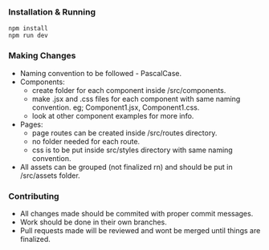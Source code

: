 ### Installation & Running
```
npm install
npm run dev

```

### Making Changes
* Naming convention to be followed - PascalCase.
* Components:
	* create folder for each component inside /src/components.
	* make .jsx and .css files for each component with same naming convention. eg; Component1.jsx, Component1.css.
	* look at other component examples for more info.
* Pages:
	* page routes can be created inside /src/routes directory.
	* no folder needed for each route.
	* css is to be put inside src/styles directory with same naming convention.
* All assets can be grouped (not finalized rn) and should be put in /src/assets folder.

### Contributing
* All changes made should be commited with proper commit messages. 
* Work should be done in their own branches.
* Pull requests made will be reviewed and wont be merged until things are finalized. 

